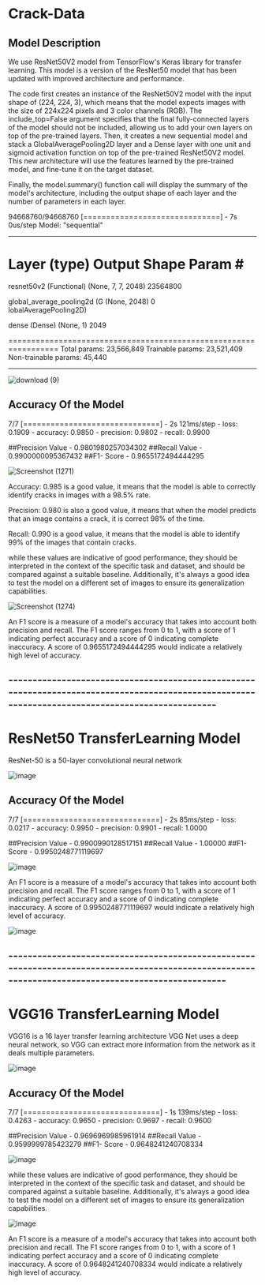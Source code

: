 # Crack-Data

## Model Description

We use ResNet50V2 model from TensorFlow's Keras library for transfer learning. This model is a version of the ResNet50 model that has been updated with improved architecture and performance.

The code first creates an instance of the ResNet50V2 model with the input shape of (224, 224, 3), which means that the model expects images with the size of 224x224 pixels and 3 color channels (RGB). The include_top=False argument specifies that the final fully-connected layers of the model should not be included, allowing us to add your own layers on top of the pre-trained layers.
Then, it creates a new sequential model and stack a GlobalAveragePooling2D layer and a Dense layer with one unit and sigmoid activation function on top of the pre-trained ResNet50V2 model. This new architecture will use the features learned by the pre-trained model, and fine-tune it on the target dataset.

Finally, the model.summary() function call will display the summary of the model's architecture, including the output shape of each layer and the number of parameters in each layer.

94668760/94668760 [==============================] - 7s 0us/step
Model: "sequential"
_________________________________________________________________
 Layer (type)                Output Shape              Param #   
=================================================================
 resnet50v2 (Functional)     (None, 7, 7, 2048)        23564800  
                                                                 
 global_average_pooling2d (G  (None, 2048)             0         
 lobalAveragePooling2D)                                          
                                                                 
 dense (Dense)               (None, 1)                 2049      
                                                                 
=================================================================
Total params: 23,566,849
Trainable params: 23,521,409
Non-trainable params: 45,440
_________________________________________________________________

![download (9)](https://user-images.githubusercontent.com/63531290/212933957-890a6644-acb9-410a-87ec-bbbe512a0b7d.png)

## Accuracy Of the Model

7/7 [==============================] - 2s 121ms/step - loss: 0.1909 - accuracy: 0.9850 - precision: 0.9802 - recall: 0.9900
 
 
##Precision Value - 0.9801980257034302
##Recall Value -  0.9900000095367432
##F1- Score - 0.9655172494444295

 
 ![Screenshot (1271)](https://user-images.githubusercontent.com/63531290/212934954-9b2a073f-8ebd-4039-81ed-f3597ed63b4a.png)

 
 Accuracy: 0.985 is a good value, it means that the model is able to correctly identify cracks in images with a 98.5% rate.

Precision: 0.980 is also a good value, it means that when the model predicts that an image contains a crack, it is correct 98% of the time.

Recall: 0.990 is a good value, it means that the model is able to identify 99% of the images that contain cracks.

while these values are indicative of good performance, they should be interpreted in the context of the specific task and dataset, and should be compared against a suitable baseline. Additionally, it's always a good idea to test the model on a different set of images to ensure its generalization capabilities.

![Screenshot (1274)](https://user-images.githubusercontent.com/63531290/213128906-037f1278-37d3-4360-a988-6ec0fa093bda.png)


An F1 score is a measure of a model's accuracy that takes into account both precision and recall. The F1 score ranges from 0 to 1, with a score of 1 indicating perfect accuracy and a score of 0 indicating complete inaccuracy. A score of 0.9655172494444295 would indicate a relatively high level of accuracy.

## -------------------------------------------------------------------------------------------------------------------------------------------------

# ResNet50 TransferLearning Model
ResNet-50 is a 50-layer convolutional neural network

![image](https://user-images.githubusercontent.com/87661736/213517377-7905dcdb-8e08-44de-8795-92e47d6d2a94.png)

## Accuracy Of the Model
7/7 [==============================] - 2s 85ms/step - loss: 0.0217 - accuracy: 0.9950 - precision: 0.9901 - recall: 1.0000

##Precision Value - 0.9900990128517151
##Recall Value -   1.00000
##F1- Score - 0.9950248771119697

 
 
![image](https://user-images.githubusercontent.com/87661736/213517541-1c409aca-86c1-4bc0-8ada-3473414857eb.png)

 An F1 score is a measure of a model's accuracy that takes into account both precision and recall. The F1 score ranges from 0 to 1, with a score of 1 indicating perfect accuracy and a score of 0 indicating complete inaccuracy. A score of 0.9950248771119697 would indicate a relatively high level of accuracy.
 
![image](https://user-images.githubusercontent.com/87661736/213517848-5ac637b2-7747-4746-a35e-3feed721ece6.png)

## ---------------------------------------------------------------------------------------------------------------------------------------------------


# VGG16 TransferLearning Model

VGG16 is a 16 layer transfer learning architecture
VGG Net uses a deep neural network, so VGG can extract more information from the network as it deals multiple parameters.


![image](https://user-images.githubusercontent.com/87661736/213514493-0dc35d3a-6cd8-4fa2-907e-051664d10409.png)

## Accuracy Of the Model

7/7 [==============================] - 1s 139ms/step - loss: 0.4263 - accuracy: 0.9650 - precision: 0.9697 - recall: 0.9600


##Precision Value - 0.9696969985961914
##Recall Value -   0.9599999785423279
##F1- Score - 0.9648241240708334

 
 ![image](https://user-images.githubusercontent.com/87661736/213514793-6be93354-a4b6-458b-bcfc-fa1206f99cff.png)

while these values are indicative of good performance, they should be interpreted in the context of the specific task and dataset, and should be compared against a suitable baseline. Additionally, it's always a good idea to test the model on a different set of images to ensure its generalization capabilities.
 
 ![image](https://user-images.githubusercontent.com/87661736/213515187-6cb390c6-9e8a-45d2-8e4c-150f683f2c92.png)

 An F1 score is a measure of a model's accuracy that takes into account both precision and recall. The F1 score ranges from 0 to 1, with a score of 1 indicating perfect accuracy and a score of 0 indicating complete inaccuracy. A score of 0.9648241240708334 would indicate a relatively high level of accuracy.
